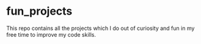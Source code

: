 # fun_projects
This repo contains all the projects which I do out of curiosity and fun in my free time to improve my code skills.
